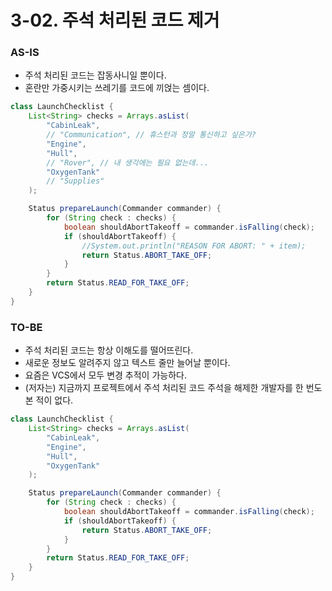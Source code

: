 # 3-02. 주석 처리된 코드 제거

### AS-IS

- 주석 처리된 코드는 잡동사니일 뿐이다.
- 혼란만 가중시키는 쓰레기를 코드에 끼얹는 셈이다.

```java
class LaunchChecklist {
    List<String> checks = Arrays.asList(
        "CabinLeak",
        // "Communication", // 휴스턴과 정말 통신하고 싶은가?
        "Engine",
        "Hull",
        // "Rover", // 내 생각에는 필요 없는데...
        "OxygenTank"
        // "Supplies"
    );

    Status prepareLaunch(Commander commander) {
        for (String check : checks) {
            boolean shouldAbortTakeoff = commander.isFalling(check);
            if (shouldAbortTakeoff) {
                //System.out.println("REASON FOR ABORT: " + item);
                return Status.ABORT_TAKE_OFF;
            }
        }
        return Status.READ_FOR_TAKE_OFF;
    }
}
```

### TO-BE

- 주석 처리된 코드는 항상 이해도를 떨어뜨린다.
- 새로운 정보도 알려주지 않고 텍스트 줄만 늘어날 뿐이다.
- 요즘은 VCS에서 모두 변경 추적이 가능하다.
- (저자는) 지금까지 프로젝트에서 주석 처리된 코드 주석을 해제한 개발자를 한 번도 본 적이 없다.

```java
class LaunchChecklist {
    List<String> checks = Arrays.asList(
        "CabinLeak",
        "Engine",
        "Hull",
        "OxygenTank"
    );

    Status prepareLaunch(Commander commander) {
        for (String check : checks) {
            boolean shouldAbortTakeoff = commander.isFalling(check);
            if (shouldAbortTakeoff) {
                return Status.ABORT_TAKE_OFF;
            }
        }
        return Status.READ_FOR_TAKE_OFF;
    }
}
```
